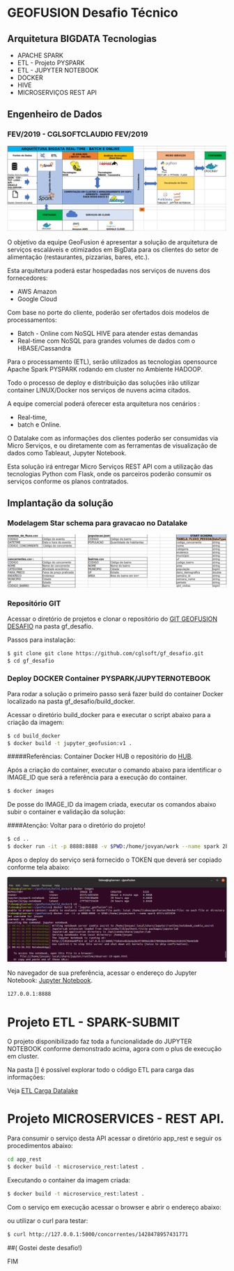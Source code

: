 # GEOFUSION  Desafio Técnico 

##  Arquitetura BIGDATA Tecnologias 

 - APACHE SPARK
 - ETL - Projeto PYSPARK  
 - ETL - JUPYTER NOTEBOOK
 - DOCKER 
 - HIVE
 - MICROSERVIÇOS REST API
 
 
## Engenheiro de Dados 

### FEV/2019 - CGLSOFTCLAUDIO FEV/2019

[![N|Solid](arquitetura.png)](https://github.com/cglsoft)


O objetivo da equipe GeoFusion é apresentar a solução de arquitetura de serviços escaláveis e otimizados em 
BigData para os clientes do setor de alimentação (restaurantes, pizzarias, bares, etc.).

Esta arquitetura poderá estar hospedadas nos serviços de nuvens dos fornecedores:
 - AWS Amazon 
 - Google Cloud
 
 
Com base no porte do cliente, poderão ser ofertados dois modelos de processamentos:

  - Batch - Online com NoSQL HIVE para atender estas demandas
  - Real-time com NoSQL para grandes volumes de dados com o HBASE/Cassandra

Para o processamento (ETL), serão utilizados as tecnologias opensource Apache Spark PYSPARK rodando
em cluster no Ambiente HADOOP.

Todo o processo de deploy e distribuição das soluções irão utilizar container LINUX/Docker nos serviços de 
nuvens acima citados.

A equipe comercial poderá oferecer esta arquitetura nos cenários :
 - Real-time, 
 - batch e Online. 

O Datalake com as informações dos clientes poderão ser consumidas via Micro Serviços, e ou
diretamente com as ferramentas de visualização de dados como Tableaut, Jupyter Notebook.
 

Esta solução irá entregar Micro Serviços REST API com a utilização das tecnologias Python 
com Flask, onde os parceiros poderão consumir os serviços conforme os planos contratados.

## Implantação da solução

### Modelagem Star schema para gravacao no Datalake

[![N|Solid](starchema.png)](https://github.com/cglsoft)

 ### Repositório GIT

Acessar o diretório de projetos e clonar o repositório do [GIT GEOFUSION DESAFIO](https://github.com/cglsoft/) na pasta gf_desafio.

Passos para instalação:

```sh
$ git clone git clone https://github.com/cglsoft/gf_desafio.git
$ cd gf_desafio
```

### Deploy DOCKER Container PYSPARK/JUPYTERNOTEBOOK

Para rodar a solução o primeiro passo será fazer build do container Docker localizado na pasta gf_desafio/build_docker.

Acessar o diretório build_docker para e executar o script abaixo para a criação da imagem:

```sh
$ cd build_docker
$ docker build -t jupyter_geofusion:v1 .
```

#####Referências: Container Docker HUB o repositório do [HUB](https://hub.docker.com/).

Após a criação do container, executar o comando abaixo para identificar o IMAGE_ID que será a referência para a execução do container.

```sh
$ docker images
```


De posse do IMAGE_ID da imagem criada, executar os comandos abaixo subir o container e validação da solução:

####Atenção: Voltar para o diretório do projeto!


```sh
$ cd ..
$ docker run -it -p 8888:8888 -v $PWD:/home/jovyan/work --name spark 2bd4d02727b8 
```

Apos o deploy do serviço será fornecido o TOKEN que deverá ser copiado conforme tela abaixo:

[![N|Solid](tokenacesso.png)](http://127.0.0.1:8888)


No navegador de sua preferência, acessar o endereço do Jupyter Notebook: [Jupyter Notebook](http://127.0.0.1:8888).

```sh
127.0.0.1:8888
```

# Projeto ETL - SPARK-SUBMIT  

O projeto disponibilizado faz toda a funcionalidade do JUPYTER NOTEBOOK conforme demonstrado acima, agora com o plus de execução em cluster.

Na pasta [] é possível explorar todo o código ETL para carga das informações:

Veja [ETL Carga Datalake](https://github.com/cglsoft/gf_desafio/blob/master/GF%20Case.ipynb)


# Projeto MICROSERVICES - REST API.

Para consumir o serviço desta API acessar o diretório app_rest e seguir os procedimentos abaixo:


```sh
cd app_rest
$ docker build -t microservico_rest:latest .
```

Executando o container da imagem criada:


```sh
$ docker build -t microservico_rest:latest .
```


Com o serviço em execução acessar o browser e abrir o endereço abaixo:

ou utilizar o curl para testar:



```sh
$ curl http://127.0.0.1:5000/concorrentes/1428478957431771
```

##( Gostei deste desafio!)


FIM